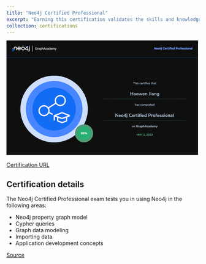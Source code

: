 ```yaml
---
title: "Neo4j Certified Professional"
excerpt: "Earning this certification validates the skills and knowledge to build applications with graph data modeling and Cypher queries.<br/><img src='/images/neo4j-certified-professional.png'>"
collection: certifications
---
```


![](/images/neo4j-certified-professional.png)

[Certification URL](https://graphacademy.neo4j.com/u/7b859420-f502-46aa-81c9-bb5fd10c05da/neo4j-certification)

## Certification details

The Neo4j Certified Professional exam tests you in using Neo4j in the following areas:

- Neo4j property graph model
- Cypher queries
- Graph data modeling
- Importing data
- Application development concepts

[Source](https://graphacademy.neo4j.com/courses/neo4j-certification/)

